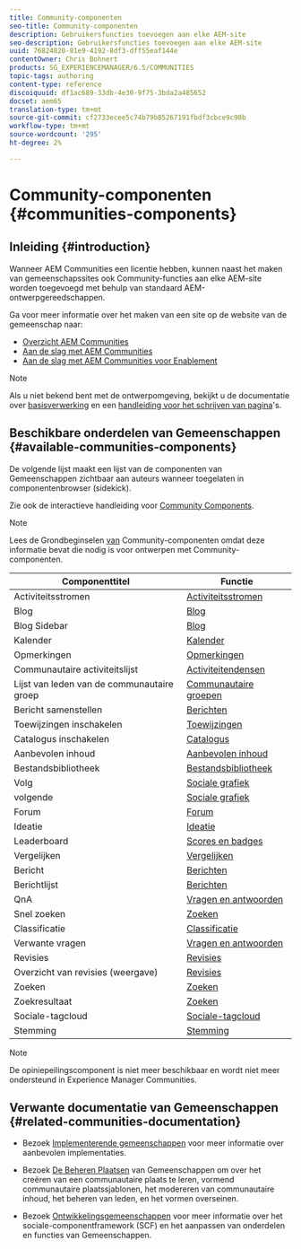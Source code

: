 ```yaml
---
title: Community-componenten
seo-title: Community-componenten
description: Gebruikersfuncties toevoegen aan elke AEM-site
seo-description: Gebruikersfuncties toevoegen aan elke AEM-site
uuid: 76824820-81e9-4192-8df3-dff55eaf144e
contentOwner: Chris Bohnert
products: SG_EXPERIENCEMANAGER/6.5/COMMUNITIES
topic-tags: authoring
content-type: reference
discoiquuid: df1ac689-33db-4e30-9f75-3bda2a485652
docset: aem65
translation-type: tm+mt
source-git-commit: cf2733ecee5c74b79b85267191fbdf3cbce9c98b
workflow-type: tm+mt
source-wordcount: '295'
ht-degree: 2%

---
```



# Community-componenten {#communities-components}

## Inleiding {#introduction}

Wanneer AEM Communities een licentie hebben, kunnen naast het maken van gemeenschapssites ook Community-functies aan elke AEM-site worden toegevoegd met behulp van standaard AEM-ontwerpgereedschappen.

Ga voor meer informatie over het maken van een site op de website van de gemeenschap naar:

* [Overzicht AEM Communities](/help/communities/overview.md)
* [Aan de slag met AEM Communities](/help/communities/getting-started.md)
* [Aan de slag met AEM Communities voor Enablement](/help/communities/getting-started-enablement.md)

>[!NOTE]
>
>Als u niet bekend bent met de ontwerpomgeving, bekijkt u de documentatie over [basisverwerking](/help/sites-authoring/basic-handling.md) en een [handleiding voor het schrijven van pagina](/help/sites-authoring/qg-page-authoring.md)&#39;s.


## Beschikbare onderdelen van Gemeenschappen {#available-communities-components}

De volgende lijst maakt een lijst van de componenten van Gemeenschappen zichtbaar aan auteurs wanneer toegelaten in componentenbrowser (sidekick).

Zie ook de interactieve handleiding voor [Community Components](/help/communities/components-guide.md).

>[!NOTE]
>
>Lees de Grondbeginselen [van](/help/communities/basics.md) Community-componenten omdat deze informatie bevat die nodig is voor ontwerpen met Community-componenten.

| **Componenttitel** | **Functie** |
|---|---|
| Activiteitsstromen | [Activiteitsstromen](/help/communities/activities.md) |
| Blog | [Blog](/help/communities/blog-feature.md) |
| Blog Sidebar | [Blog](/help/communities/blog-feature.md) |
| Kalender | [Kalender](/help/communities/calendar.md) |
| Opmerkingen | [Opmerkingen](/help/communities/comments.md) |
| Communautaire activiteitslijst | [Activiteitendensen](/help/communities/trends.md) |
| Lijst van leden van de communautaire groep | [Communautaire groepen](/help/communities/creating-groups.md) |
| Bericht samenstellen | [Berichten](/help/communities/configure-messaging.md) |
| Toewijzingen inschakelen | [Toewijzingen](/help/communities/assignments.md) |
| Catalogus inschakelen | [Catalogus](/help/communities/catalog.md) |
| Aanbevolen inhoud | [Aanbevolen inhoud](/help/communities/featured.md) |
| Bestandsbibliotheek | [Bestandsbibliotheek](/help/communities/file-library.md) |
| Volg | [Sociale grafiek](/help/communities/socialgraph.md) |
| volgende | [Sociale grafiek](/help/communities/socialgraph.md) |
| Forum | [Forum](/help/communities/forum.md) |
| Ideatie | [Ideatie](/help/communities/ideation-feature.md) |
| Leaderboard | [Scores en badges](/help/communities/enabling-leaderboard.md) |
| Vergelijken | [Vergelijken](/help/communities/liking.md) |
| Bericht | [Berichten](/help/communities/configure-messaging.md) |
| Berichtlijst | [Berichten](/help/communities/configure-messaging.md) |
| QnA | [Vragen en antwoorden](/help/communities/working-with-qna.md) |
| Snel zoeken | [Zoeken](/help/communities/search.md) |
| Classificatie | [Classificatie](/help/communities/rating.md) |
| Verwante vragen | [Vragen en antwoorden](/help/communities/working-with-qna.md) |
| Revisies | [Revisies](/help/communities/reviews.md) |
| Overzicht van revisies (weergave) | [Revisies](/help/communities/reviews.md) |
| Zoeken | [Zoeken](/help/communities/search.md) |
| Zoekresultaat | [Zoeken](/help/communities/search.md) |
| Sociale-tagcloud | [Sociale-tagcloud](/help/communities/tagcloud.md) |
| Stemming | [Stemming](/help/communities/voting.md) |

>[!NOTE]
>
>De opiniepeilingscomponent is niet meer beschikbaar en wordt niet meer ondersteund in Experience Manager Communities.


## Verwante documentatie van Gemeenschappen {#related-communities-documentation}

* Bezoek [Implementerende gemeenschappen](/help/communities/deploy-communities.md) voor meer informatie over aanbevolen implementaties.

* Bezoek [De Beheren Plaatsen](/help/communities/administer-landing.md) van Gemeenschappen om over het creëren van een communautaire plaats te leren, vormend communautaire plaatssjablonen, het modereren van communautaire inhoud, het beheren van leden, en het vormen overseinen.

* Bezoek [Ontwikkelingsgemeenschappen](/help/communities/communities.md) voor meer informatie over het sociale-componentframework (SCF) en het aanpassen van onderdelen en functies van Gemeenschappen.

